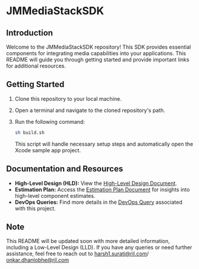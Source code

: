 
# JMMediaStackSDK

## Introduction
Welcome to the JMMediaStackSDK repository! This SDK provides essential components for integrating media capabilities into your applications. This README will guide you through getting started and provide important links for additional resources.

## Getting Started
1. Clone this repository to your local machine.
2. Open a terminal and navigate to the cloned repository's path.
3. Run the following command:
   
   ```bash
   sh build.sh
   ```
   
   This script will handle necessary setup steps and automatically open the Xcode sample app project.

## Documentation and Resources
- **High-Level Design (HLD):** View the [High-Level Design Document](https://devops.jio.com/JioPlatforms/JioMeet_Pilot/_queries/query/92d788e8-738a-4f2d-b59d-86b78a4d9716/).
- **Estimation Plan:** Access the [Estimation Plan Document](https://rilcloud-my.sharepoint.com/:x:/r/personal/harsh1_surati_ril_com/Documents/JMMediaStack/JM%20Media%20Stack%20iOS%20High%20level%20component%20estimates.xlsx?d=wc96ec06825f14e4984138f1aafdad580&csf=1&web=1&e=FopyZc) for insights into high-level component estimates.
- **DevOps Queries:** Find more details in the [DevOps Query](https://devops.jio.com/JioPlatforms/JioMeet_Pilot/_queries/query/92d788e8-738a-4f2d-b59d-86b78a4d9716/) associated with this project.

## Note
This README will be updated soon with more detailed information, including a Low-Level Design (LLD). If you have any queries or need further assistance, feel free to reach out to harsh1.surati@ril.com/ onkar.dhanlobhe@ril.com
